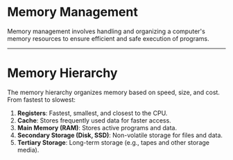 # **Memory Management**  
Memory management involves handling and organizing a computer's memory resources to ensure efficient and safe execution of programs.  

---

# **Memory Hierarchy**  
The memory hierarchy organizes memory based on speed, size, and cost. From fastest to slowest:

1. **Registers**: Fastest, smallest, and closest to the CPU.  
2. **Cache**: Stores frequently used data for faster access.  
3. **Main Memory (RAM)**: Stores active programs and data.  
4. **Secondary Storage (Disk, SSD)**: Non-volatile storage for files and data.  
5. **Tertiary Storage**: Long-term storage (e.g., tapes and other storage media).  
